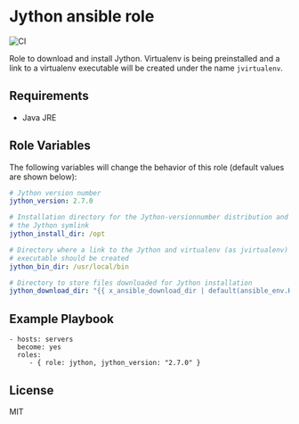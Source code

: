 Jython ansible role
===================

![CI](https://github.com/baztian/ansible-jython/workflows/CI/badge.svg)

Role to download and install Jython. Virtualenv is being preinstalled
and a link to a virtualenv executable will be created under the name
`jvirtualenv`.

Requirements
------------

* Java JRE

Role Variables
--------------

The following variables will change the behavior of this role (default
values are shown below):

```yaml
# Jython version number
jython_version: 2.7.0

# Installation directory for the Jython-versionnumber distribution and
# the Jython symlink
jython_install_dir: /opt

# Directory where a link to the Jython and virtualenv (as jvirtualenv)
# executable should be created
jython_bin_dir: /usr/local/bin

# Directory to store files downloaded for Jython installation
jython_download_dir: "{{ x_ansible_download_dir | default(ansible_env.HOME + '~/.ansible/tmp/downloads') }}"
```

Example Playbook
----------------

    - hosts: servers
      become: yes
      roles:
         - { role: jython, jython_version: "2.7.0" }

License
-------

MIT
